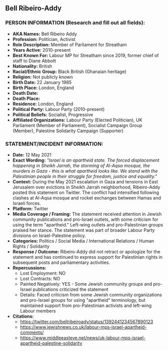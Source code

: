 ## Bell Ribeiro-Addy

### PERSON INFORMATION (Research and fill out all fields):
- **AKA Names:** Bell Ribeiro Addy
- **Profession:** Politician, Activist
- **Role Description:** Member of Parliament for Streatham
- **Years Active:** 2010-present
- **Best Known For:** Labour MP for Streatham since 2019, former chief of staff to Diane Abbott
- **Nationality:** British
- **Racial/Ethnic Group:** Black British (Ghanaian heritage)
- **Religion:** Not publicly known
- **Birth Date:** 22 January 1985
- **Birth Place:** London, England
- **Death Date:** 
- **Death Place:** 
- **Residence:** London, England
- **Political Party:** Labour Party (2010-present)
- **Political Beliefs:** Socialist, Progressive
- **Affiliated Organizations:** Labour Party (Elected Politician), UK Parliament (Member of Parliament), Socialist Campaign Group (Member), Palestine Solidarity Campaign (Supporter)

### STATEMENT/INCIDENT INFORMATION:
- **Date:** 12 May 2021
- **Exact Wording:** *"Israel is an apartheid state. The forced displacement happening in Sheikh Jarrah, the storming of Al-Aqsa mosque, the murders in Gaza - this is what apartheid looks like. We stand with the Palestinian people in their struggle for freedom, justice and equality."*
- **Context:** During the May 2021 escalation in Gaza and tensions in East Jerusalem over evictions in Sheikh Jarrah neighborhood, Ribeiro-Addy posted this statement on Twitter. The conflict had intensified following clashes at Al-Aqsa mosque and rocket exchanges between Hamas and Israeli forces.
- **Platform:** Twitter
- **Media Coverage / Framing:** The statement received attention in Jewish community publications and pro-Israel outlets, with some criticism for using the term "apartheid." Left-wing outlets and pro-Palestinian groups praised her stance. The statement was part of broader Labour Party divisions on Israel-Palestine policy.
- **Categories:** Politics / Social Media / International Relations / Human Rights / Solidarity
- **Response / Outcome:** Ribeiro-Addy did not retract or apologize for the statement and has continued to express support for Palestinian rights in subsequent posts and parliamentary activities.
- **Repercussions:**
  - Lost Employment: NO
  - Lost Contracts: NO
  - Painted Negatively: YES - Some Jewish community groups and pro-Israel publications criticized the statement
  - Details: Faced criticism from some Jewish community organizations and pro-Israel groups for using "apartheid" terminology, but maintained support from pro-Palestinian activists and left-wing Labour members
- **Citations:** 
  - https://twitter.com/bellribeiroady/status/1392441234567890123
  - https://www.jewishnews.co.uk/labour-mps-israel-apartheid-comments/
  - https://www.middleeasteye.net/news/uk-labour-mps-israel-apartheid-palestine-solidarity